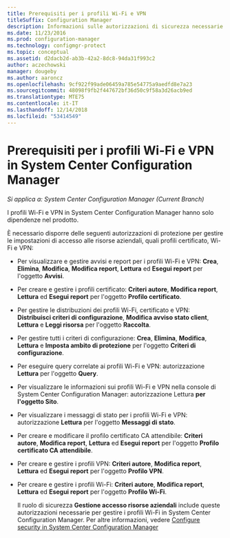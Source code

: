 ```yaml
---
title: Prerequisiti per i profili Wi-Fi e VPN
titleSuffix: Configuration Manager
description: Informazioni sulle autorizzazioni di sicurezza necessarie per gestire i profili di certificato, i profili Wi-Fi e VPN in System Center Configuration Manager.
ms.date: 11/23/2016
ms.prod: configuration-manager
ms.technology: configmgr-protect
ms.topic: conceptual
ms.assetid: d2dacb2d-ab3b-42a2-8dc8-94da31f993c2
author: aczechowski
manager: dougeby
ms.author: aaroncz
ms.openlocfilehash: 9cf922f99ade06459a785e54775a9aedfd8e7a23
ms.sourcegitcommit: 48098f9fb2f447672bf36d50c9f58a3d26acb9ed
ms.translationtype: MTE75
ms.contentlocale: it-IT
ms.lasthandoff: 12/14/2018
ms.locfileid: "53414549"
---
```

# <a name="prerequisites-for-wi-fi-and-vpn-profiles-in-system-center-configuration-manager"></a>Prerequisiti per i profili Wi-Fi e VPN in System Center Configuration Manager

*Si applica a: System Center Configuration Manager (Current Branch)*

I profili Wi-Fi e VPN in System Center Configuration Manager hanno solo dipendenze nel prodotto.  

 È necessario disporre delle seguenti autorizzazioni di protezione per gestire le impostazioni di accesso alle risorse aziendali, quali profili certificato, Wi-Fi e VPN:  

- Per visualizzare e gestire avvisi e report per i profili Wi-Fi e VPN: **Crea**, **Elimina**, **Modifica**, **Modifica report**, **Lettura** ed **Esegui report** per l'oggetto **Avvisi**.  

- Per creare e gestire i profili certificato: **Criteri autore**, **Modifica report**, **Lettura** ed **Esegui report** per l'oggetto **Profilo certificato**.  

- Per gestire le distribuzioni dei profili Wi-Fi, certificato e VPN: **Distribuisci criteri di configurazione**, **Modifica avviso stato client**, **Lettura** e **Leggi risorsa** per l'oggetto **Raccolta**.  

- Per gestire tutti i criteri di configurazione: **Crea**, **Elimina**, **Modifica**, **Lettura** e **Imposta ambito di protezione** per l'oggetto **Criteri di configurazione**.  

- Per eseguire query correlate ai profili Wi-Fi e VPN: autorizzazione **Lettura** per l'oggetto **Query**.  

- Per visualizzare le informazioni sui profili Wi-Fi e VPN nella console di System Center Configuration Manager: autorizzazione Lettura **per l'oggetto Sito**.  

- Per visualizzare i messaggi di stato per i profili Wi-Fi e VPN: autorizzazione **Lettura** per l'oggetto **Messaggi di stato**.  

- Per creare e modificare il profilo certificato CA attendibile: **Criteri autore**, **Modifica report**, **Lettura** ed **Esegui report** per l'oggetto **Profilo certificato CA attendibile**.  

- Per creare e gestire i profili VPN: **Criteri autore**, **Modifica report**, **Lettura** ed **Esegui report** per l'oggetto **Profilo VPN**.  

- Per creare e gestire i profili Wi-Fi: **Criteri autore**, **Modifica report**, **Lettura** ed **Esegui report** per l'oggetto **Profilo Wi-Fi**.  

  Il ruolo di sicurezza **Gestione accesso risorse aziendali** include queste autorizzazioni necessarie per gestire i profili Wi-Fi in System Center Configuration Manager. Per altre informazioni, vedere [Configure security in System Center Configuration Manager](../../core/plan-design/security/configure-security.md)
